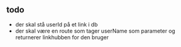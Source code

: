 ## todo
- der skal stå userId på et link i db
- der skal være en route som tager userName som parameter og returnerer linkhubben for den bruger